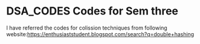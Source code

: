 # DSA_CODES Codes for Sem three
 I have referred the codes for colission techniques from following website:https://enthusiaststudent.blogspot.com/search?q=double+hashing
